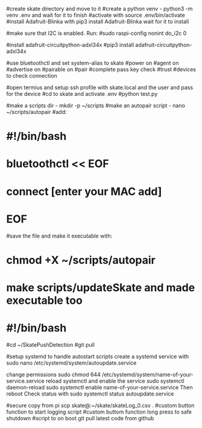 #create skate directory and move to it
#create a python venv - python3 -m venv .env and wait for it to finish
#activate with source .env/bin/activate
#install Adafruit-Blinka with pip3 install Adafruit-Blinka wait for it to install

#make sure that I2C is enabled. Run:
#sudo raspi-config nonint do_i2c 0

#install adafruit-circuitpython-adxl34x
#pip3 install adafruit-circuitpython-adxl34x

#use bluetoothctl and set system-alias to skate
#power on
#agent on
#advertise on
#pairable on
#pair <phone MAC address>
#complete pass key check
#trust <phone MAC address>
#devices to check connection

#open termius and setup ssh profile with skate.local and the user and pass for the device
#cd to skate and activate .env
#python test.py

#make a scripts dir - mkdir -p ~/scripts
#make an autopair script - nano ~/scripts/autopair
#add:
# #!/bin/bash
# bluetoothctl << EOF
# connect [enter your MAC add]
# EOF
#save the file and make it executable with:
# chmod +X ~/scripts/autopair
# make scripts/updateSkate and made executable too
# #!/bin/bash
#cd ~/SkatePushDetection
#git pull

#setup systemd to handle autostart scripts
create a systemd service with sudo nano /etc/systemd/system/autoupdate.service

change permissions sudo chmod 644 /etc/systemd/system/name-of-your-service.service
reload systemctl and enable the service
sudo systemctl daemon-reload
sudo systemctl enable name-of-your-service.service
Then reboot
Check status with sudo systemctl status autoupdate.service


#secure copy from pi scp skate@<ip>:~/skate/skateLog_0.csv .
#custom button function to start logging script
#custom buttom function long press to safe shutdown
#script to on boot git pull latest code from github